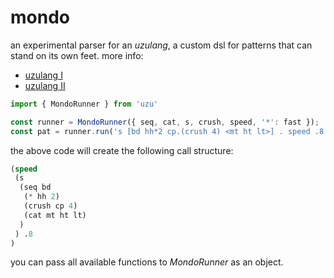 # mondo

an experimental parser for an *uzulang*, a custom dsl for patterns that can stand on its own feet. more info:

- [uzulang I](https://garten.salat.dev/uzu/uzulang1.html)
- [uzulang II](https://garten.salat.dev/uzu/uzulang2.html)

```js
import { MondoRunner } from 'uzu'

const runner = MondoRunner({ seq, cat, s, crush, speed, '*': fast });
const pat = runner.run('s [bd hh*2 cp.(crush 4) <mt ht lt>] . speed .8')
```

the above code will create the following call structure:

```lisp
(speed 
 (s 
  (seq bd 
   (* hh 2) 
   (crush cp 4) 
   (cat mt ht lt)
  )
 ) .8
)
```

you can pass all available functions to *MondoRunner* as an object.
